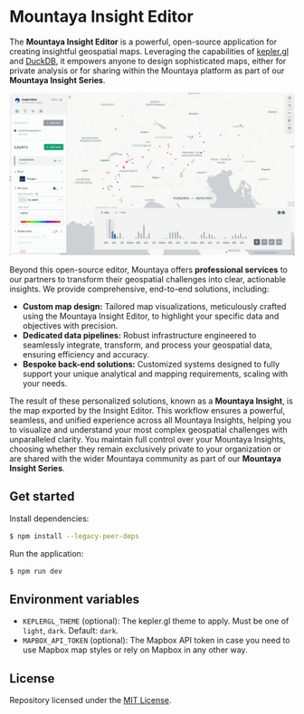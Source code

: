 # Mountaya Insight Editor

The **Mountaya Insight Editor** is a powerful, open-source application for creating
insightful geospatial maps. Leveraging the capabilities of [kepler.gl](https://kepler.gl/)
and [DuckDB](https://duckdb.org/), it empowers anyone to design sophisticated maps,
either for private analysis or for sharing within the Mountaya platform as part
of our **Mountaya Insight Series**.

![Mountaya Insight Editor](./assets/recording.gif)

Beyond this open-source editor, Mountaya offers **professional services** to
our partners to transform their geospatial challenges into clear, actionable
insights. We provide comprehensive, end-to-end solutions, including:

- **Custom map design:** Tailored map visualizations, meticulously crafted using
  the Mountaya Insight Editor, to highlight your specific data and objectives with
  precision.
- **Dedicated data pipelines:** Robust infrastructure engineered to seamlessly
  integrate, transform, and process your geospatial data, ensuring efficiency and
  accuracy.
- **Bespoke back-end solutions:** Customized systems designed to fully support
  your unique analytical and mapping requirements, scaling with your needs.

The result of these personalized solutions, known as a **Mountaya Insight**,
is the map exported by the Insight Editor. This workflow ensures a powerful,
seamless, and unified experience across all Mountaya Insights, helping you to
visualize and understand your most complex geospatial challenges with unparalleled
clarity. You maintain full control over your Mountaya Insights, choosing whether
they remain exclusively private to your organization or are shared with the wider
Mountaya community as part of our **Mountaya Insight Series**.

## Get started

Install dependencies:
```sh
$ npm install --legacy-peer-deps
```

Run the application:
```sh
$ npm run dev
```

## Environment variables

- `KEPLERGL_THEME` (optional): The kepler.gl theme to apply. Must be one of
  `light`, `dark`. Default: `dark`.
- `MAPBOX_API_TOKEN` (optional): The Mapbox API token in case you need to use
  Mapbox map styles or rely on Mapbox in any other way.

## License

Repository licensed under the [MIT License](./LICENSE.md).
